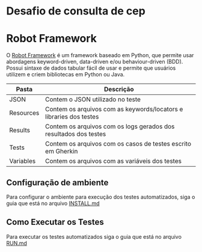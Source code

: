 # Desafio de consulta de cep 


# Robot Framework
O [Robot Framework](https://robotframework.org/) é um framework baseado em Python, que permite usar abordagens keyword-driven, data-driven e/ou behaviour-driven (BDD). Possui sintaxe de dados tabular fácil de usar e permite que usuários utilizem e criem bibliotecas em Python ou Java.


| Pasta             | Descrição                                                           |
| ----------------- | ----------------------------------------------------------------    |
| JSON              | Contem o JSON utilizado no teste                                    |
| Resources         | Contem os arquivos com as keywords/locators e libraries dos testes  |
| Results           | Contem os arquivos com os logs gerados dos resultados dos testes    |
| Tests             | Contem os arquivos com os casos de testes escrito em Gherkin        |
| Variables         | Contem os arquivos com as variáveis dos testes                      |

## Configuração de ambiente

Para configurar o ambiente para execução dos testes automatizados, siga o guia que está no arquivo [INSTALL.md](./docs/INSTALL.md)

## Como Executar os Testes

Para executar os testes automatizados siga o guia que está no arquivo [RUN.md](./docs/RUN.md)
